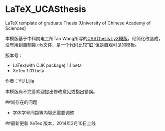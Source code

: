 LaTeX_UCASthesis
================

LaTeX template of graduate Thesis [University of Chinese Academy of Sciences]

本模版基于中科院电工所Tao Wang所写的[CASThesis LyX模版](http://code.google.com/p/cas-lyx-template/)，经简化改造成，没有用到自制类.cls文件，是一个代码比较”脏“但是直观可见的模板。

版本号：
- LaTex(with CJK package) 1.1 beta
- XeTex 1.01 beta

作者：YU Lijia

本模版尚不完善欢迎提出修改意见或指出错误。

##尚存在的问题
- 字体字号间距等内容还需要调整

##最新更新
XeTex 版本，2014年3月10日上线
